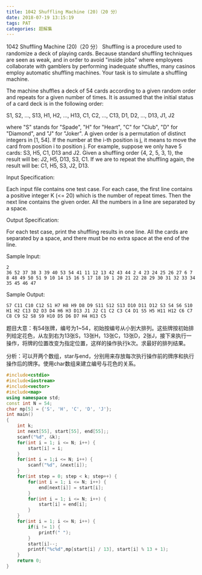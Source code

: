 ```yaml
---
title: 1042 Shuffling Machine (20)（20 分）
date: 2018-07-19 13:15:19
tags: PAT
categories: 题解集
---
```


1042 Shuffling Machine (20)（20 分）
Shuffling is a procedure used to randomize a deck of playing cards. Because standard shuffling techniques are seen as weak, and in order to avoid "inside jobs" where employees collaborate with gamblers by performing inadequate shuffles, many casinos employ automatic shuffling machines. Your task is to simulate a shuffling machine.

The machine shuffles a deck of 54 cards according to a given random order and repeats for a given number of times. It is assumed that the initial status of a card deck is in the following order:

S1, S2, ..., S13, H1, H2, ..., H13, C1, C2, ..., C13, D1, D2, ..., D13, J1, J2

where "S" stands for "Spade", "H" for "Heart", "C" for "Club", "D" for "Diamond", and "J" for "Joker". A given order is a permutation of distinct integers in [1, 54]. If the number at the i-th position is j, it means to move the card from position i to position j. For example, suppose we only have 5 cards: S3, H5, C1, D13 and J2. Given a shuffling order {4, 2, 5, 3, 1}, the result will be: J2, H5, D13, S3, C1. If we are to repeat the shuffling again, the result will be: C1, H5, S3, J2, D13.

Input Specification:

Each input file contains one test case. For each case, the first line contains a positive integer K (<= 20) which is the number of repeat times. Then the next line contains the given order. All the numbers in a line are separated by a space.

Output Specification:

For each test case, print the shuffling results in one line. All the cards are separated by a space, and there must be no extra space at the end of the line.

Sample Input:
```
2
36 52 37 38 3 39 40 53 54 41 11 12 13 42 43 44 2 4 23 24 25 26 27 6 7 8 48 49 50 51 9 10 14 15 16 5 17 18 19 1 20 21 22 28 29 30 31 32 33 34 35 45 46 47
```
Sample Output:
```
S7 C11 C10 C12 S1 H7 H8 H9 D8 D9 S11 S12 S13 D10 D11 D12 S3 S4 S6 S10 H1 H2 C13 D2 D3 D4 H6 H3 D13 J1 J2 C1 C2 C3 C4 D1 S5 H5 H11 H12 C6 C7 C8 C9 S2 S8 S9 H10 D5 D6 D7 H4 H13 C5
```

题目大意：有54张牌，编号为1~54，初始按编号从小到大排列。这些牌按初始排列给定花色，从左到右为13张S，13张H，13张C，13张D，2张J，接下来执行一操作，将牌的位置改变为指定位置，这样的操作执行k次。求最好的排列结果。

分析：可以开两个数组，star与end，分别用来存放每次执行操作前的牌序和执行操作后的牌序。使用char数组来建立编号与花色的关系。

```cpp
#include<cstdio>
#include<iostream>
#include<vector>
#include<map>
using namespace std;
const int N = 54;
char mp[5] = {'S', 'H', 'C', 'D', 'J'};
int main()
{
    int k;
    int next[55], start[55], end[55];;
    scanf("%d", &k);
    for(int i = 1; i <= N; i++) {
        start[i] = i;
    }
    for(int i = 1;i <= N; i++) {
        scanf("%d", &next[i]);
    }
    for(int step = 0; step < k; step++) {
        for(int i = 1; i <= N; i++) {
            end[next[i]] = start[i];
        }
        for(int i = 1; i <= N; i++) {
            start[i] = end[i];
        }
    }
    for(int i = 1; i <= N; i++) {
        if(i != 1) {
            printf(" ");
        }
        start[i]--;
        printf("%c%d",mp[start[i] / 13], start[i] % 13 + 1);
    }
    return 0;
}

```